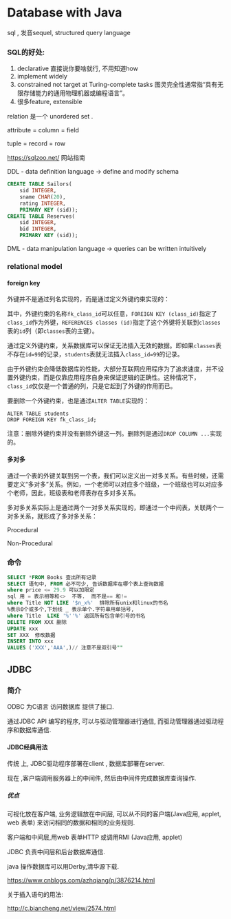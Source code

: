 # Database with Java 

sql , 发音sequel, structured query language

### SQL的好处:

1. declarative  直接说你要啥就行, 不用知道how
2. implement widely 
3. constrained   not target at Turing-complete tasks 图灵完全性通常指“具有无限存储能力的通用物理机器或编程语言”。
4. 很多feature, extensible  



relation 是一个 unordered set .

attribute  = column = field

tuple = record = row

https://sqlzoo.net/   网站指南

DDL - data definition language  -> define and modify schema

```sql
CREATE TABLE Sailors(
    sid INTEGER,
    sname CHAR(20),
    rating INTEGER,
    PRIMARY KEY (sid));
CREATE TABLE Reserves(
    sid INTEGER,
  	bid INTEGER,
    PRIMARY KEY (sid));
```



DML - data manipulation language -> queries can be written intuitively



### relational model

#### foreign key 

外键并不是通过列名实现的，而是通过定义外键约束实现的：

其中，外键约束的名称`fk_class_id`可以任意，`FOREIGN KEY (class_id)`指定了`class_id`作为外键，`REFERENCES classes (id)`指定了这个外键将关联到`classes`表的`id`列（即`classes`表的主键）。

通过定义外键约束，关系数据库可以保证无法插入无效的数据。即如果`classes`表不存在`id=99`的记录，`students`表就无法插入`class_id=99`的记录。

由于外键约束会降低数据库的性能，大部分互联网应用程序为了追求速度，并不设置外键约束，而是仅靠应用程序自身来保证逻辑的正确性。这种情况下，`class_id`仅仅是一个普通的列，只是它起到了外键的作用而已。

要删除一个外键约束，也是通过`ALTER TABLE`实现的：

```
ALTER TABLE students
DROP FOREIGN KEY fk_class_id;
```

注意：删除外键约束并没有删除外键这一列。删除列是通过`DROP COLUMN ...`实现的。

#### 多对多

通过一个表的外键关联到另一个表，我们可以定义出一对多关系。有些时候，还需要定义“多对多”关系。例如，一个老师可以对应多个班级，一个班级也可以对应多个老师，因此，班级表和老师表存在多对多关系。

多对多关系实际上是通过两个一对多关系实现的，即通过一个中间表，关联两个一对多关系，就形成了多对多关系：



Procedural

Non-Procedural



### 命令

```sql
SELECT *FROM Books 查出所有记录
SELECT 语句中, FROM 必不可少, 告诉数据库在哪个表上查询数据
where price <= 29.9 可以加限定 
sql 用 = 表示相等和<>  不等.  而不是== 和!=
where Title NOT LIKE '$n_x%'  排除所有unix和linux的书名
%表示0个或多个,下划线 _ 表示单个.字符串用单括号, 
where Title  LIKE '%''%' 返回所有包含单引号的书名  
DELETE FROM XXX 删除
UPDATE xxx
SET XXX  修改数据
INSERT INTO xxx
VALUES ('XXX','AAA',)// 注意不是双引号""

```





## JDBC

### 简介

ODBC 为C语言 访问数据库 提供了接口.

通过JDBC  API 编写的程序, 可以与驱动管理器进行通信, 而驱动管理器通过驱动程序和数据库通信.

#### JDBC经典用法

传统 上, JDBC驱动程序部署在client , 数据库部署在server.

现在 ,客户端调用服务器上的中间件, 然后由中间件完成数据库查询操作. 

##### 优点

可视化放在客户端, 业务逻辑放在中间层, 可以从不同的客户端(Java应用, applet, web 表单) 来访问相同的数据和相同的业务规则. 

客户端和中间层,用web 表单HTTP 或调用RMI (Java应用, applet)

 JDBC 负责中间层和后台数据库通信. 



java 操作数据库可以用Derby,清华源下载. 

https://www.cnblogs.com/azhqiang/p/3876214.html



关于插入语句的用法: 

http://c.biancheng.net/view/2574.html
